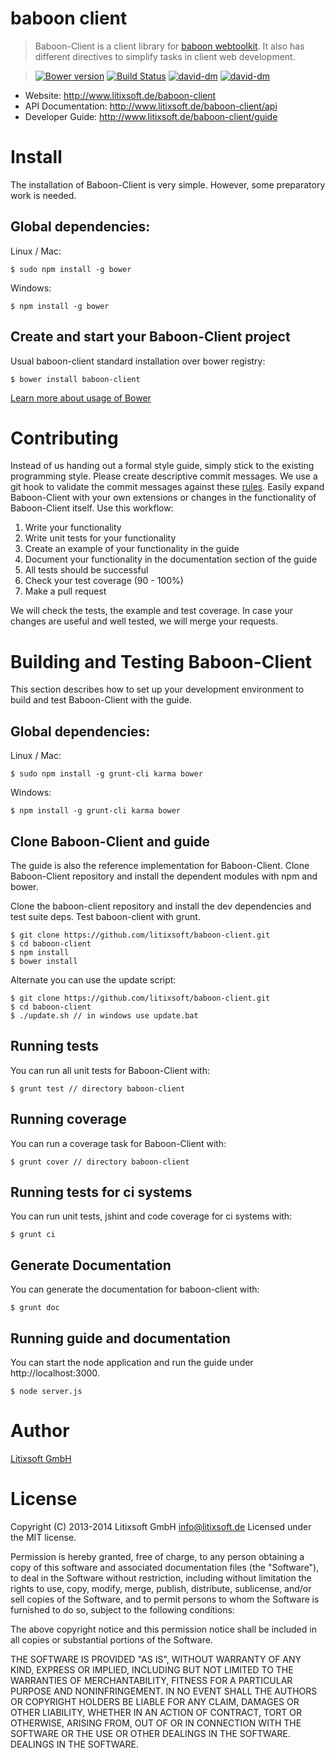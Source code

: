 # baboon client
> Baboon-Client is a client library for [baboon webtoolkit](https://github.com/litixsoft/baboon). It also has different directives to simplify tasks in client web development.

> [![Bower version](https://badge.fury.io/bo/baboon-client.svg)](http://badge.fury.io/bo/baboon-client)
[![Build Status](https://secure.travis-ci.org/litixsoft/baboon-client.svg?branch=master)](https://travis-ci.org/litixsoft/baboon-client)
[![david-dm](https://david-dm.org/litixsoft/baboon-client.svg?theme=shields.io)](https://david-dm.org/litixsoft/baboon-client/)
[![david-dm](https://david-dm.org/litixsoft/baboon-client/dev-status.svg?theme=shields.io)](https://david-dm.org/litixsoft/baboon-client#info=devDependencies&view=table)

* Website: http://www.litixsoft.de/baboon-client
* API Documentation: http://www.litixsoft.de/baboon-client/api
* Developer Guide: http://www.litixsoft.de/baboon-client/guide

# Install
The installation of Baboon-Client is very simple. However, some preparatory work is needed.

## Global dependencies:

Linux / Mac:

    $ sudo npm install -g bower

Windows:

    $ npm install -g bower

## Create and start your Baboon-Client project
Usual baboon-client standard installation over bower registry:

    $ bower install baboon-client

[Learn more about usage of Bower](https://github.com/bower/bower#usage)

# Contributing
Instead of us handing out a formal style guide, simply stick to the existing programming style. Please create descriptive commit messages.
We use a git hook to validate the commit messages against these [rules](https://docs.google.com/document/d/1QrDFcIiPjSLDn3EL15IJygNPiHORgU1_OOAqWjiDU5Y/edit#heading=h.uyo6cb12dt6w).
Easily expand Baboon-Client with your own extensions or changes in the functionality of Baboon-Client itself. Use this workflow:

1. Write your functionality
2. Write unit tests for your functionality
3. Create an example of your functionality in the guide
4. Document your functionality in the documentation section of the guide
5. All tests should be successful
6. Check your test coverage (90 - 100%)
7. Make a pull request

We will check the tests, the example and test coverage. In case your changes are useful and well tested, we will merge your requests.

# Building and Testing Baboon-Client
This section describes how to set up your development environment to build and test Baboon-Client with the guide.

## Global dependencies:

Linux / Mac:

    $ sudo npm install -g grunt-cli karma bower

Windows:

    $ npm install -g grunt-cli karma bower


## Clone Baboon-Client and guide
The guide is also the reference implementation for Baboon-Client.
Clone Baboon-Client repository and install the dependent modules with npm and bower.

Clone the baboon-client repository and install the dev dependencies and test suite deps.
Test baboon-client with grunt.

    $ git clone https://github.com/litixsoft/baboon-client.git
    $ cd baboon-client
    $ npm install
    $ bower install

Alternate you can use the update script:

    $ git clone https://github.com/litixsoft/baboon-client.git
    $ cd baboon-client
    $ ./update.sh // in windows use update.bat

## Running tests
You can run all unit tests for Baboon-Client with:

    $ grunt test // directory baboon-client

## Running coverage
You can run a coverage task for Baboon-Client with:

    $ grunt cover // directory baboon-client

## Running tests for ci systems
You can run unit tests, jshint and code coverage for ci systems with:

    $ grunt ci

## Generate Documentation
You can generate the documentation for baboon-client with:

    $ grunt doc

## Running guide and documentation
You can start the node application and run the guide under http://localhost:3000.

    $ node server.js

# Author
[Litixsoft GmbH](http://www.litixsoft.de)

# License
Copyright (C) 2013-2014 Litixsoft GmbH <info@litixsoft.de>
Licensed under the MIT license.

Permission is hereby granted, free of charge, to any person obtaining a copy
of this software and associated documentation files (the "Software"), to deal
in the Software without restriction, including without limitation the rights
to use, copy, modify, merge, publish, distribute, sublicense, and/or sell
copies of the Software, and to permit persons to whom the Software is
furnished to do so, subject to the following conditions:

The above copyright notice and this permission notice shall be included in
all copies or substantial portions of the Software.

THE SOFTWARE IS PROVIDED "AS IS", WITHOUT WARRANTY OF ANY KIND, EXPRESS OR
IMPLIED, INCLUDING BUT NOT LIMITED TO THE WARRANTIES OF MERCHANTABILITY,
FITNESS FOR A PARTICULAR PURPOSE AND NONINFRINGEMENT. IN NO EVENT SHALL THE
AUTHORS OR COPYRIGHT HOLDERS BE LIABLE FOR ANY CLAIM, DAMAGES OR OTHER
LIABILITY, WHETHER IN AN ACTION OF CONTRACT, TORT OR OTHERWISE, ARISING FROM,
OUT OF OR IN CONNECTION WITH THE SOFTWARE OR THE USE OR OTHER DEALINGS IN
THE SOFTWARE. DEALINGS IN THE SOFTWARE.

